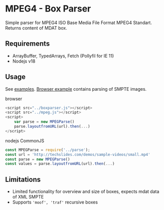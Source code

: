# MPEG­4 - Box Parser

Simple parser for MPEG­4 ISO Base Media File Format MPEG­4 Standart. 
Returns content of MDAT box.

## Requirements

- ArrayBuffer, TypedArrays, Fetch (Pollyfil for IE 11)
- Nodejs v18

## Usage
See [examples](./examples/). [Browser example](./examples/index.html) contains parsing of SMPTE images.

browser
```javascript
<script src="../boxparser.js"></script>
<script src="../mpeg.js"></script>
<script>
    var parse = new MPEGParse()
    parse.layoutfromURL(url).then(...)
</script>
```

nodejs CommonJS
```javascript
const MPEGParse = require('../parse');
const url = 'http://techslides.com/demos/sample-videos/small.mp4'
const parse = new MPEGParse()
const values = parse.layoutfromURL(url).then(...)
```

## Limitations

- Limited functionality for overview and size of boxes, expects mdat data of XML SMPTE
- Supports `'moof', 'traf'` recursive boxes